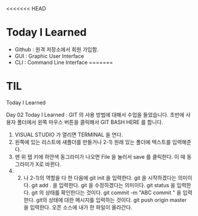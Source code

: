 <<<<<<< HEAD
# Today I Learned
- Github : 원격 저장소에서 회원 가입함.
- GUI : Graphic User Interface 
- CLI : Command Line Interface
=======
# TIL
Today I Learned 


Day 02
Today I Learned
: GIT 의 사용 방법에 대해서 수업을 들었습니다.
초반에 사용자 폴더에서 왼쪽 마우스 버튼을 클릭해서 
GIT BASH HERE 를 합니다. 
1) VISUAL STUDIO 가 열리면 TERMINAL 을 연다.
2) 왼쪽에 있는 리스트에 새폴더를 만들거나
    2-1) 원래 있는 폴더에 텍스트를 입력해준다.
3) 맨 위 탭 키에 하얀색 동그라미가 나오면 File 을 눌러서 
save 를 클릭한다. 이 때 동그라미가 X로 바뀐다.
4) 2) 나 2-1)의 역할을 다 한 다음에 
git init 을 입력한다. git 을 시작하겠다는 의미이다.
git add . 을 입력한다. git 을 수정하겠다는 의미이다.
git status 을 입력한다. git 의 상태를 확인한다는 것이다.
git commit -m "ABC commit " 을 입력한다. git의 상태에 대한 
메시지를 입력하는 것이다.
git push origin master 을 입력한다. 오픈 소스에 내가 한 파일이 올라간다. 
